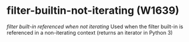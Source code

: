 # filter-builtin-not-iterating (W1639)
*filter built-in referenced when not iterating* Used when the filter
built-in is referenced in a non-iterating context (returns an iterator
in Python 3)
